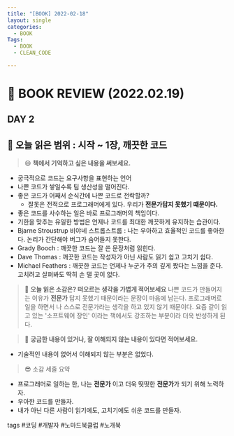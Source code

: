 ```yaml
---
title: "[BOOK] 2022-02-18"
layout: single
categories:
  - BOOK
Tags:
  - BOOK
  - CLEAN_CODE

---
```

# :pencil: BOOK REVIEW (2022.02.19)
## DAY 2
:book: 오늘 읽은 범위 : 시작 ~ 1장, 깨끗한 코드
---
> :smile: **책에서 기억하고 싶은 내용을 써보세요.**
- 궁극적으로 코드는 요구사항을 표현하는 언어
- 나쁜 코드가 쌓일수록 팀 생산성을 떨어진다.
- 좋은 코드가 어째서 순식간에 나쁜 코드로 전락할까? 
  - 잘못은 전적으로 프로그래머에게 있다. 우리가 **전문가답지 못했기 떄문이다.**
- 좋은 코드를 사수하는 일은 바로 프로그래머의 책임이다.
- 기한을 맞추는 유일한 방법은 언제나 코드를 최대한 깨끗하게 유지하는 습관이다.
- Bjarne Stroustrup 비야네 스트롭스트룹 : 나는 우아하고 효율적인 코드를 좋아한다. 논리가 간단해야 버그가 숨어들지 못한다.
- Grady Booch : 깨끗한 코드는 잘 쓴 문장처럼 읽힌다. 
- Dave Thomas : 깨끗한 코드는 작성자가 아닌 사람도 읽기 쉽고 고치기 쉽다.
- Michael Feathers : 깨끗한 코드는 언제나 누군가 주의 깊게 짰다는 느낌을 준다. 고치려고 살펴봐도 딱히 손 댈 곳이 없다. 

> :thinking: **오늘 읽은 소감은? 떠오르는 생각을 가볍게 적어보세요**
나쁜 코드가 만들어지는 이유가 **전문가** 답지 못했기 때문이라는 문장이 마음에 남는다.
프로그래머로 일을 하면서 나 스스로 전문가라는 생각을 하고 있지 않기 때문이다.
요즘 같이 읽고 있는 '소프트웨어 장인' 이라는 책에서도 강조하는 부분이라 더욱 반성하게 된다. 

> :mag_right: **궁금한 내용이 있거나, 잘 이해되지 않는 내용이 있다면 적어보세요.**
- 기술적인 내용이 없어서 이해되지 않는 부분은 없었다.

> :sunglasses: 소감 세줄 요약
- 프로그래머로 일하는 한, 나는 **전문가** 이고 더욱 떳떳한 **전문가**가 되기 위해 노력하자. 
- 우아한 코드를 만들자.
- 내가 아닌 다른 사람이 읽기에도, 고치기에도 쉬운 코드를 만들자.

tags #코딩 #개발자 #노마드북클럽 #노개북